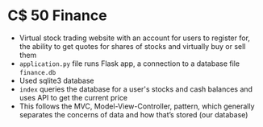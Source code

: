 # C$ 50 Finance
- Virtual stock trading website with an account for users to register for, the ability to get quotes for shares of stocks and virtually buy or sell them
- ```application.py``` file runs Flask app, a connection to a database file ``finance.db`` 
- Used sqlite3 database
- ```index``` queries the database for a user's stocks and cash balances and uses API to get the current price
- This follows the MVC, Model-View-Controller, pattern, which generally separates the concerns of data and how that’s stored (our database)
